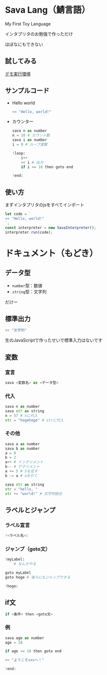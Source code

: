 # Sava Lang（鯖言語）

My First Toy Language

インタプリタのお勉強で作っただけ

ほぼなにもできない

## 試してみる

[デモ実行環境](https://ess2021.github.io/Sava-Lang/demo.html)

## サンプルコード

- Hello world
  ```py
  << "Hello, world!"
  ```
- カウンター
  ```py
  sava n as number
  n = 10 # カウント数
  sava i as number
  i = 0 # ループ変数

  !loop:
      i++
      << i # 出力
      if i >= 10 then goto end

  !end:
  ```

## 使い方
まずインタプリタのjsをすべてインポート

```javascript
let code = `
<< "Hello, world!"
`;
const interpreter = new SavaInterpreter();
interpreter.run(code);
```

# ドキュメント（もどき）

## データ型

- `number`型：数値
- `string`型：文字列

だけー

## 標準出力

```py
<< "文字列"
```

生のJavaScriptで作ったせいで標準入力はないです

## 変数

### 宣言

```py
sava <変数名> as <データ型>
```

### 代入

```py
sava n as number
sava str as string
n = 57 # nに代入
str = "hogehoge" # strに代入
```

### その他

```py
sava a as number
sava b as number
a = 0
b = 2
a++ # インクリメント
b-- # デクリメント
a += 5 # 5を足す
b -= a # aを引く

sava str as string
str = "hello, "
str += "world!" # 文字列結合
```

## ラベルとジャンプ

### ラベル宣言

```py
!<ラベル名>:
```

### ジャンプ（goto文）

```py
!myLabel:
    # なんかやる

goto myLabel
goto hoge # 後ろにもジャンプできる

!hoge:
```

## if文

```py
if <条件> then <goto文>
```

### 例

```py
sava age as number
age = 18

if age >= 18 then goto end

<< "ようこそxxxへ！"

!end:
```
